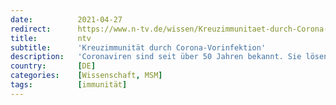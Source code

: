 ```yaml
---
date:          2021-04-27
redirect:      https://www.n-tv.de/wissen/Kreuzimmunitaet-durch-Corona-Vorinfektion-article22516575.html
title:         ntv
subtitle:      'Kreuzimmunität durch Corona-Vorinfektion'
description:   'Coronaviren sind seit über 50 Jahren bekannt. Sie lösen normalerweise harmlose Erkältungskrankheiten aus. Menschen, die in der Vergangenheit damit infiziert waren, sind zwar nicht vollständig vor Covid-19 geschützt, haben aber bei einer Sars-CoV-2-Infektion dennoch Vorteile.'
country:       [DE]
categories:    [Wissenschaft, MSM]
tags:          [immunität]
---
```

